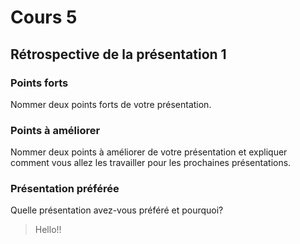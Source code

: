 # Cours 5
## Rétrospective de la présentation 1

### Points forts
Nommer deux points forts de votre présentation. 

### Points à améliorer
Nommer deux points à améliorer de votre présentation et expliquer comment vous allez les travailler pour les prochaines présentations. 

### Présentation préférée
Quelle présentation avez-vous préféré et pourquoi? 


> Hello!!
